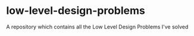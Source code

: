 # low-level-design-problems
A repository which contains all the Low Level Design Problems I've solved 
